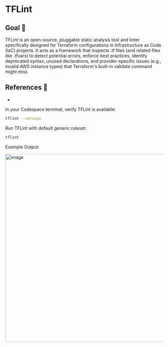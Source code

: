 # TFLint

## Goal 🎯

TFLint is an open-source, pluggable static analysis tool and linter specifically designed for Terraform configurations in Infrastructure as Code (IaC) projects. It acts as a framework that inspects .tf files (and related files like .tfvars) to detect potential errors, enforce best practices, identify deprecated syntax, unused declarations, and provider-specific issues (e.g., invalid AWS instance types) that Terraform's built-in validate command might miss

## References 📝
- []()


In your Codespace terminal, verify TFLint is available:

```bash
tflint --version
```

Run TFLint with default generic ruleset:

```bash
tflint
```

Example Output:

<img width="1244" height="600" alt="image" src="https://github.com/user-attachments/assets/0b0a1f08-567a-4701-bd6b-fd95354b5c78" />
